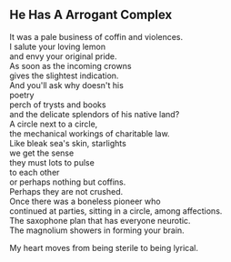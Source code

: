 He Has A Arrogant Complex
-------------------------
It was a pale business of coffin and violences.  
I salute your loving lemon  
and envy your original pride.  
As soon as the incoming crowns  
gives the slightest indication.  
And you'll ask why doesn't his  
poetry  
perch of trysts and books  
and the delicate splendors of his native land?  
A circle next to a circle,  
the mechanical workings of charitable law.  
Like bleak sea's skin, starlights  
we get the sense  
they must lots to pulse  
to each other  
or perhaps nothing but coffins.  
Perhaps they are not crushed.  
Once there was a boneless pioneer who  
continued at parties, sitting in a circle, among affections.  
The saxophone plan that has everyone neurotic.  
The magnolium showers in forming your brain.  
  
My heart moves from being sterile to being lyrical.  
